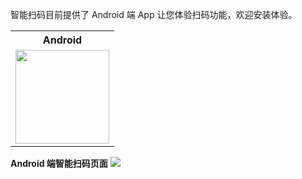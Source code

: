 智能扫码目前提供了 Android 端 App 让您体验扫码功能，欢迎安装体验。

<table style="text-align:center;vertical-align:middle;">
  <tr>
    <th width="150px">Android</th>
  </tr>
  <tr>
    <td><img style="width:150px;height:150px" src="https://main.qcloudimg.com/raw/fb5364587dbd937675b40f602852a2cc.png" /></td>
  </tr>
</table>

**Android 端智能扫码页面**
![](https://main.qcloudimg.com/raw/a88f96f3345939f44604e8d46d043591.png)


